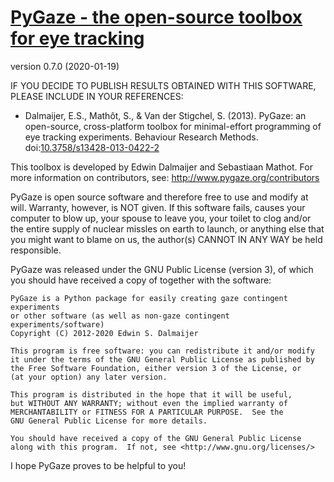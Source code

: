[PyGaze - the open-source toolbox for eye tracking](http://www.pygaze.org/)
===========================================================================

version 0.7.0 (2020-01-19)


IF YOU DECIDE TO PUBLISH RESULTS OBTAINED WITH THIS SOFTWARE, PLEASE INCLUDE IN YOUR REFERENCES:

* Dalmaijer, E.S., Mathôt, S., & Van der Stigchel, S. (2013). PyGaze: an open-source,
cross-platform toolbox for minimal-effort programming of eye tracking experiments.
Behaviour Research Methods. doi:[10.3758/s13428-013-0422-2](http://link.springer.com/article/10.3758%2Fs13428-013-0422-2)


This toolbox is developed by Edwin Dalmaijer and Sebastiaan Mathot. For more
information on contributors, see: http://www.pygaze.org/contributors

PyGaze is open source software and therefore free to use and modify at will.
Warranty, however, is NOT given. If this software fails, causes your computer
to blow up, your spouse to leave you, your toilet to clog and/or the entire
supply of nuclear missles on earth to launch, or anything else that you might
want to blame on us, the author(s) CANNOT IN ANY WAY be held responsible.

PyGaze was released under the GNU Public License (version 3), of which you
should have received a copy of together with the software:

    PyGaze is a Python package for easily creating gaze contingent experiments
    or other software (as well as non-gaze contingent experiments/software)
    Copyright (C) 2012-2020 Edwin S. Dalmaijer

    This program is free software: you can redistribute it and/or modify
    it under the terms of the GNU General Public License as published by
    the Free Software Foundation, either version 3 of the License, or
    (at your option) any later version.

    This program is distributed in the hope that it will be useful,
    but WITHOUT ANY WARRANTY; without even the implied warranty of
    MERCHANTABILITY or FITNESS FOR A PARTICULAR PURPOSE.  See the
    GNU General Public License for more details.

    You should have received a copy of the GNU General Public License
    along with this program.  If not, see <http://www.gnu.org/licenses/>

I hope PyGaze proves to be helpful to you!
